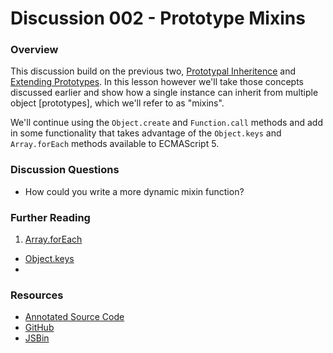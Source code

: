 # Discussion 002 - Prototype Mixins

### Overview

This discussion build on the previous two, [Prototypal Inheritence](https://github.com/mcgaryes/crumblies/tree/master/js101/discussions/001) and [Extending Prototypes](https://github.com/mcgaryes/crumblies/tree/master/js101/discussions/002). In this lesson however we'll take those concepts discussed earlier and show how a single instance can inherit from multiple object [prototypes], which we'll refer to as "mixins".

We'll continue using the `Object.create` and `Function.call` methods and add in some functionality that takes advantage of the `Object.keys` and `Array.forEach` methods available to ECMAScript 5.

### Discussion Questions

* How could you write a more dynamic mixin function?

### Further Reading

1. [Array.forEach](https://developer.mozilla.org/en-US/docs/JavaScript/Reference/Global_Objects/Array/forEach)
* [Object.keys](https://developer.mozilla.org/en-US/docs/JavaScript/Reference/Global_Objects/Object/keys)
* 
### Resources

* [Annotated Source Code](http://emcgary.r1l4b.com/discussions/003_prototype-mixins.html)
* [GitHub](https://github.com/mcgaryes/crumblies/blob/master/js101/discussions/003/)
* [JSBin](http://jsbin.com/owadog/1/edit)
